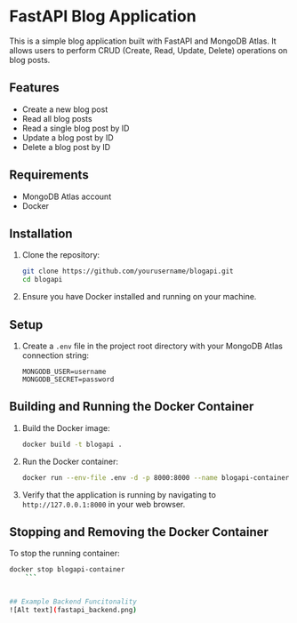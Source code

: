 # FastAPI Blog Application

This is a simple blog application built with FastAPI and MongoDB Atlas. It allows users to perform CRUD (Create, Read, Update, Delete) operations on blog posts.

## Features

- Create a new blog post
- Read all blog posts
- Read a single blog post by ID
- Update a blog post by ID
- Delete a blog post by ID

## Requirements

- MongoDB Atlas account
- Docker

## Installation

1. Clone the repository:

    ```sh
    git clone https://github.com/yourusername/blogapi.git
    cd blogapi
    ```

2. Ensure you have Docker installed and running on your machine.

## Setup

1. Create a `.env` file in the project root directory with your MongoDB Atlas connection string:

    ```plaintext
    MONGODB_USER=username
    MONGODB_SECRET=password
    ```

## Building and Running the Docker Container

1. Build the Docker image:

    ```sh
    docker build -t blogapi .
    ```

2. Run the Docker container:

    ```sh
    docker run --env-file .env -d -p 8000:8000 --name blogapi-container blogapi
    ```

3. Verify that the application is running by navigating to `http://127.0.0.1:8000` in your web browser.

## Stopping and Removing the Docker Container

To stop the running container:

```sh
docker stop blogapi-container
    ```


## Example Backend Funcitonality
![Alt text](fastapi_backend.png)
